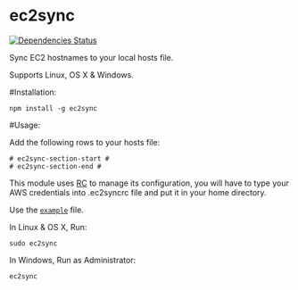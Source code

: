 ec2sync
=======
[![Dependencies Status](https://david-dm.org/aviramst/ec2sync.png)](https://david-dm.org/aviramst/ec2sync)

Sync EC2 hostnames to your local hosts file.

Supports Linux, OS X & Windows.

#Installation:
```
npm install -g ec2sync
```

#Usage:

Add the following rows to your hosts file:
```
# ec2sync-section-start #
# ec2sync-section-end #
```

This module uses [RC](https://www.npmjs.org/package/rc) to manage its configuration,
you will have to type your AWS credentials into .ec2syncrc file and put it in your home directory.

Use the [```example```](example/.ec2syncrc) file.

In Linux & OS X, Run:

```
sudo ec2sync
```

In Windows, Run as Administrator:

```
ec2sync
```
